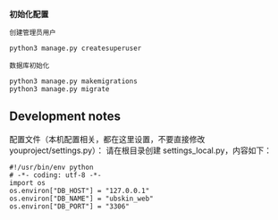 **初始化配置**

`创建管理员用户`
```
python3 manage.py createsuperuser
```

`数据库初始化`
```
python3 manage.py makemigrations
python3 manage.py migrate
```

Development notes
------------
配置文件（本机配置相关，都在这里设置，不要直接修改 youproject/settings.py）：
请在根目录创建 settings_local.py，内容如下：
```
#!/usr/bin/env python
# -*- coding: utf-8 -*-
import os
os.environ["DB_HOST"] = "127.0.0.1"
os.environ["DB_NAME"] = "ubskin_web"
os.environ["DB_PORT"] = "3306"
```